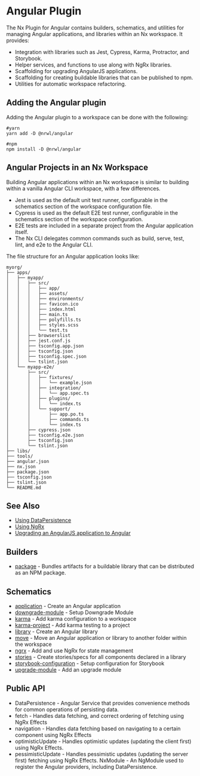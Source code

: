 # Angular Plugin

The Nx Plugin for Angular contains builders, schematics, and utilities for managing Angular applications, and libraries within an Nx workspace. It provides:

- Integration with libraries such as Jest, Cypress, Karma, Protractor, and Storybook.
- Helper services, and functions to use along with NgRx libraries.
- Scaffolding for upgrading AngularJS applications.
- Scaffolding for creating buildable libraries that can be published to npm.
- Utilities for automatic workspace refactoring.

## Adding the Angular plugin

Adding the Angular plugin to a workspace can be done with the following:

```shell script
#yarn
yarn add -D @nrwl/angular
```

```shell script
#npm
npm install -D @nrwl/angular
```

## Angular Projects in an Nx Workspace

Building Angular applications within an Nx workspace is similar to building within a vanilla Angular CLI workspace, with a few differences.

- Jest is used as the default unit test runner, configurable in the schematics section of the workspace configuration file.
- Cypress is used as the default E2E test runner, configurable in the schematics section of the workspace configuration.
- E2E tests are included in a separate project from the Angular application itself.
- The Nx CLI delegates common commands such as build, serve, test, lint, and e2e to the Angular CLI.

The file structure for an Angular application looks like:

```treeview
myorg/
├── apps/
│   ├── myapp/
│   │   ├── src/
│   │   │   ├── app/
│   │   │   ├── assets/
│   │   │   ├── environments/
│   │   │   ├── favicon.ico
│   │   │   ├── index.html
│   │   │   ├── main.ts
│   │   │   ├── polyfills.ts
│   │   │   ├── styles.scss
│   │   │   └── test.ts
│   │   ├── browserslist
│   │   ├── jest.conf.js
│   │   ├── tsconfig.app.json
│   │   ├── tsconfig.json
│   │   ├── tsconfig.spec.json
│   │   └── tslint.json
│   └── myapp-e2e/
│       ├── src/
│       │   ├── fixtures/
│       │   │   └── example.json
│       │   ├── integration/
│       │   │   └── app.spec.ts
│       │   ├── plugins/
│       │   │   └── index.ts
│       │   └── support/
│       │       ├── app.po.ts
│       │       ├── commands.ts
│       │       └── index.ts
│       ├── cypress.json
│       ├── tsconfig.e2e.json
│       ├── tsconfig.json
│       └── tslint.json
├── libs/
├── tools/
├── angular.json
├── nx.json
├── package.json
├── tsconfig.json
├── tslint.json
└── README.md
```

## See Also

- [Using DataPersistence](/angular/guides/misc-data-persistence)
- [Using NgRx](/angular/guides/misc-ngrx)
- [Upgrading an AngularJS application to Angular](/angular/guides/misc-angular)

## Builders

- [package](/angular/api/angular/builders/package) - Bundles artifacts for a buildable library that can be distributed as an NPM package.

## Schematics

- [application](/angular/api/angular/schematics/application) - Create an Angular application
- [downgrade-module](/angular/api/angular/schematics/downgrade-module) - Setup Downgrade Module
- [karma](/angular/api/angular/schematics/karma) - Add karma configuration to a workspace
- [karma-project](/angular/api/angular/schematics/karma-project) - Add karma testing to a project
- [library](/angular/api/angular/schematics/library) - Create an Angular library
- [move](/angular/api/angular/schematics/move) - Move an Angular application or library to another folder within the workspace
- [ngrx](/angular/api/angular/schematics/ngrx) - Add and use NgRx for state management
- [stories](/angular/api/angular/schematics/stories) - Create stories/specs for all components declared in a library
- [storybook-configuration](/angular/api/angular/schematics/storybook-configuration) - Setup configuration for Storybook
- [upgrade-module](/angular/api/angular/schematics/upgrade-module) - Add an upgrade module

## Public API

- DataPersistence - Angular Service that provides convenience methods for common operations of persisting data.
- fetch - Handles data fetching, and correct ordering of fetching using NgRx Effects
- navigation - Handles data fetching based on navigating to a certain component using NgRx Effects
- optimisticUpdate - Handles optimistic updates (updating the client first) using NgRx Effects.
- pessimisticUpdate - Handles pessimistic updates (updating the server first) fetching using NgRx Effects.
  NxModule - An NgModule used to register the Angular providers, including DataPersistence.
